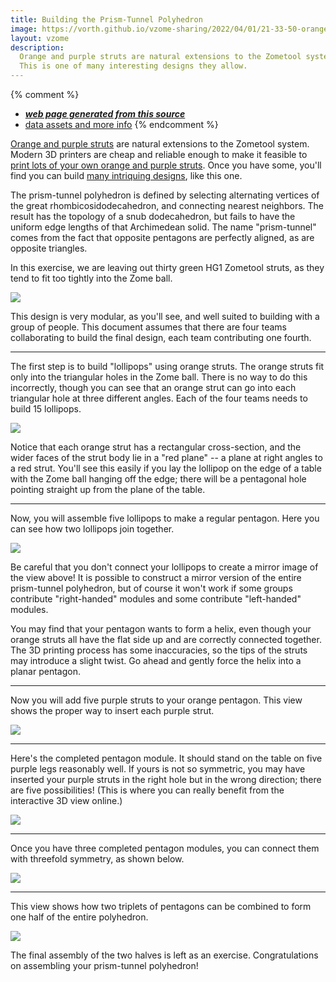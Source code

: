 ```yaml
---
title: Building the Prism-Tunnel Polyhedron
image: https://vorth.github.io/vzome-sharing/2022/04/01/21-33-50-orange-purple-snub-complete/orange-purple-snub-complete.png
layout: vzome
description:
  Orange and purple struts are natural extensions to the Zometool system.
  This is one of many interesting designs they allow.
---
```


{% comment %}
 - [***web page generated from this source***](https://vorth.github.io/vzome-sharing/g4g/14/table.html)
 - [data assets and more info](https://github.com/vorth/vzome-sharing/tree/main/2022/04/01/21-33-50-orange-purple-snub-complete/)
{% endcomment %}

[Orange and purple struts](https://vorth.github.io/vzome-sharing/2022/02/15/orange-red-demo-18-41-14.html)
are natural extensions to the Zometool system.
Modern 3D printers are cheap and reliable enough to make it feasible
to [print lots of your own orange and purple struts](https://vorth.github.io/vzome-sharing/g4g/14/gift.html).
Once you have some, you'll find you can build
[many intriquing designs](https://vorth.github.io/vzome-sharing/2022/04/02/accuratePerspective24cell-15-28-06.html),
like this one.

The prism-tunnel polyhedron is defined by selecting alternating vertices of the great rhombicosidodecahedron,
and connecting nearest neighbors.
The result has the topology of a snub dodecahedron, but fails to have the
uniform edge lengths of that Archimedean solid.
The name "prism-tunnel" comes from the fact that opposite pentagons are
perfectly aligned, as are opposite triangles.

In this exercise, we are leaving out thirty green HG1 Zometool struts,
as they tend to fit too tightly into the Zome ball.

<vzome-viewer style="width: 100%; height: 65vh;"
       src="https://vorth.github.io/vzome-sharing/2022/04/02/09-39-48-orange-purple-snub-complete/orange-purple-snub-complete.vZome" >
  <img src="https://vorth.github.io/vzome-sharing/2022/04/02/09-39-48-orange-purple-snub-complete/orange-purple-snub-complete.png" />
</vzome-viewer>

This design is very modular, as you'll see, and well suited to building with a group of people.
This document assumes that there are four teams collaborating to build the final design,
each team contributing one fourth.

___

The first step is to build "lollipops" using orange struts.
The orange struts fit only into the triangular holes in the Zome ball.
There is no way to do this incorrectly, though you can see that an orange strut
can go into each triangular hole at three different angles.
Each of the four teams needs to build 15 lollipops.

<vzome-viewer style="width: 100%; height: 65vh;"
       src="https://vorth.github.io/vzome-sharing/2022/04/02/09-49-01-orange-purple-snub-lollipop/orange-purple-snub-lollipop.vZome" >
  <img src="https://vorth.github.io/vzome-sharing/2022/04/02/09-49-01-orange-purple-snub-lollipop/orange-purple-snub-lollipop.png" />
</vzome-viewer>

Notice that each orange strut has a rectangular cross-section,
and the wider faces of the strut body lie in a "red plane" --
a plane at right angles to a red strut.
You'll see this easily if you lay the lollipop on the edge of a table
with the Zome ball hanging off the edge;
there will be a pentagonal hole pointing straight up from the
plane of the table.

___

Now, you will assemble five lollipops to make a regular pentagon.
Here you can see how two lollipops join together.

<vzome-viewer style="width: 100%; height: 65vh;"
       src="https://vorth.github.io/vzome-sharing/2022/04/02/09-47-36-orange-purple-snub-2-lollipops/orange-purple-snub-2-lollipops.vZome" >
  <img src="https://vorth.github.io/vzome-sharing/2022/04/02/09-47-36-orange-purple-snub-2-lollipops/orange-purple-snub-2-lollipops.png" />
</vzome-viewer>

Be careful that you don't connect your lollipops to create
a mirror image of the view above!
It is possible to construct a mirror version of the entire
prism-tunnel polyhedron, but of course it won't work if
some groups contribute "right-handed" modules and some
contribute "left-handed" modules.

You may find that your pentagon wants to form a helix,
even though your orange struts all have the flat side up
and are correctly connected together.
The 3D printing process has some inaccuracies, so the tips
of the struts may introduce a slight twist.
Go ahead and gently force the helix into a planar pentagon.

___

Now you will add five purple struts to your orange pentagon.
This view shows the proper way to insert each purple strut.

<vzome-viewer style="width: 100%; height: 65vh;"
       src="https://vorth.github.io/vzome-sharing/2022/04/02/09-45-57-orange-purple-snub-add-purple/orange-purple-snub-add-purple.vZome" >
  <img src="https://vorth.github.io/vzome-sharing/2022/04/02/09-45-57-orange-purple-snub-add-purple/orange-purple-snub-add-purple.png" />
</vzome-viewer>

___

Here's the completed pentagon module.
It should stand on the table on five purple legs reasonably well.
If yours is not so symmetric, you may have inserted your
purple struts in the right hole but in the wrong direction;
there are five possibilities!
(This is where you can really benefit from the interactive 3D view online.)

<vzome-viewer style="width: 100%; height: 65vh;"
       src="https://vorth.github.io/vzome-sharing/2022/04/02/09-43-31-orange-purple-snub-pentagon/orange-purple-snub-pentagon.vZome" >
  <img src="https://vorth.github.io/vzome-sharing/2022/04/02/09-43-31-orange-purple-snub-pentagon/orange-purple-snub-pentagon.png" />
</vzome-viewer>

___

Once you have three completed pentagon modules,
you can connect them with threefold symmetry, as shown below.

<vzome-viewer style="width: 100%; height: 65vh;"
       src="https://vorth.github.io/vzome-sharing/2022/04/02/09-42-38-orange-purple-snub-3-pents/orange-purple-snub-3-pents.vZome" >
  <img src="https://vorth.github.io/vzome-sharing/2022/04/02/09-42-38-orange-purple-snub-3-pents/orange-purple-snub-3-pents.png" />
</vzome-viewer>

___

This view shows how two triplets of pentagons can be combined
to form one half of the entire polyhedron.

<vzome-viewer style="width: 100%; height: 65vh;"
       src="https://vorth.github.io/vzome-sharing/2022/04/02/09-41-14-orange-purple-snub-2-triplets/orange-purple-snub-2-triplets.vZome" >
  <img src="https://vorth.github.io/vzome-sharing/2022/04/02/09-41-14-orange-purple-snub-2-triplets/orange-purple-snub-2-triplets.png" />
</vzome-viewer>

The final assembly of the two halves is left as an exercise.
Congratulations on assembling your prism-tunnel polyhedron!

